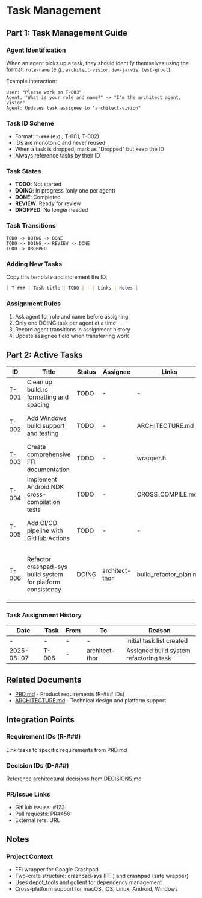 <!-- DOCGUIDE HEADER
Version: 1.0
Generated: 2025-08-06
Project Type: Rust Library (FFI Wrapper)
Task ID Scheme: T-### (monotonic, never reuse)
Last Updated: 2025-08-06
Update Command: claude commands/scaffold/tasks.md
-->

# Task Management

## Part 1: Task Management Guide

### Agent Identification
When an agent picks up a task, they should identify themselves using the format: `role-name` (e.g., `architect-vision`, `dev-jarvis`, `test-groot`).

Example interaction:
```
User: "Please work on T-003"
Agent: "What is your role and name?" -> "I'm the architect agent, Vision"
Agent: Updates task assignee to "architect-vision"
```

### Task ID Scheme
- Format: `T-###` (e.g., T-001, T-002)
- IDs are monotonic and never reused
- When a task is dropped, mark as "Dropped" but keep the ID
- Always reference tasks by their ID

### Task States
- **TODO**: Not started
- **DOING**: In progress (only one per agent)
- **DONE**: Completed
- **REVIEW**: Ready for review
- **DROPPED**: No longer needed

### Task Transitions
```
TODO -> DOING -> DONE
TODO -> DOING -> REVIEW -> DONE
TODO -> DROPPED
```

### Adding New Tasks

Copy this template and increment the ID:
```markdown
| T-### | Task title | TODO | - | Links | Notes |
```

### Assignment Rules
1. Ask agent for role and name before assigning
2. Only one DOING task per agent at a time
3. Record agent transitions in assignment history
4. Update assignee field when transferring work

## Part 2: Active Tasks

| ID | Title | Status | Assignee | Links | Notes |
|----|-------|--------|----------|-------|-------|
| T-001 | Clean up build.rs formatting and spacing | TODO | - | - | Refactor mentioned in recent commits |
| T-002 | Add Windows build support and testing | TODO | - | ARCHITECTURE.md | Windows platform listed but not fully implemented |
| T-003 | Create comprehensive FFI documentation | TODO | - | wrapper.h | Document all exposed C++ functions |
| T-004 | Implement Android NDK cross-compilation tests | TODO | - | CROSS_COMPILE.md | Android support added but needs testing |
| T-005 | Add CI/CD pipeline with GitHub Actions | TODO | - | - | Build and test on all supported platforms |
| T-006 | Refactor crashpad-sys build system for platform consistency | DOING | architect-thor | build_refactor_plan.md | Unify platform-specific build configurations, fix compiler/linker mismatches |

### Task Assignment History

| Date | Task | From | To | Reason |
|------|------|------|----|--------|
| - | - | - | - | Initial task list created |
| 2025-08-07 | T-006 | - | architect-thor | Assigned build system refactoring task |

## Related Documents

- [PRD.md](./PRD.md) - Product requirements (R-### IDs)
- [ARCHITECTURE.md](./ARCHITECTURE.md) - Technical design and platform support

## Integration Points

### Requirement IDs (R-###)
Link tasks to specific requirements from PRD.md

### Decision IDs (D-###)
Reference architectural decisions from DECISIONS.md

### PR/Issue Links
- GitHub issues: #123
- Pull requests: PR#456
- External refs: URL

## Notes

### Project Context
- FFI wrapper for Google Crashpad
- Two-crate structure: crashpad-sys (FFI) and crashpad (safe wrapper)
- Uses depot_tools and gclient for dependency management
- Cross-platform support for macOS, iOS, Linux, Android, Windows
